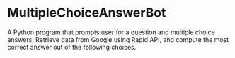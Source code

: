 # MultipleChoiceAnswerBot
A Python program that prompts user for a question and multiple choice answers. Retrieve data from Google using Rapid API, and compute the most correct answer out of the following choices.
